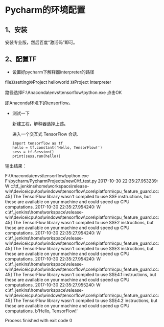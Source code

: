 # Pycharm的环境配置

## 1、安装

安装专业版，然后百度“激活码”即可。

## 2、配置TF

* 设置好pycharm下解释器interpreter的路径

file》》setting》》Project helloworld 》》Project Interpreter

路径选择F:\Anaconda\envs\tensorflow\python.exe 点击OK

即Anaconda环境下的tensorflow。

* 测试一下

  新建工程，解释器选择上述。

  进入一个交互式 TensorFlow 会话.

  ```
  import tensorflow as tf
  hello = tf.constant('Hello, TensorFlow!')
  sess = tf.Session()
  print(sess.run(hello))
  ```

输出结果：

F:\Anaconda\envs\tensorflow\python.exe F:/pycharm/PycharmProjects/new0/tf_test.py
2017-10-30 22:35:27.953239: W c:\tf_jenkins\home\workspace\release-win\device\cpu\os\windows\tensorflow\core\platform\cpu_feature_guard.cc:45] The TensorFlow library wasn't compiled to use SSE instructions, but these are available on your machine and could speed up CPU computations.
2017-10-30 22:35:27.954240: W c:\tf_jenkins\home\workspace\release-win\device\cpu\os\windows\tensorflow\core\platform\cpu_feature_guard.cc:45] The TensorFlow library wasn't compiled to use SSE2 instructions, but these are available on your machine and could speed up CPU computations.
2017-10-30 22:35:27.954240: W c:\tf_jenkins\home\workspace\release-win\device\cpu\os\windows\tensorflow\core\platform\cpu_feature_guard.cc:45] The TensorFlow library wasn't compiled to use SSE3 instructions, but these are available on your machine and could speed up CPU computations.
2017-10-30 22:35:27.954240: W c:\tf_jenkins\home\workspace\release-win\device\cpu\os\windows\tensorflow\core\platform\cpu_feature_guard.cc:45] The TensorFlow library wasn't compiled to use SSE4.1 instructions, but these are available on your machine and could speed up CPU computations.
2017-10-30 22:35:27.955240: W c:\tf_jenkins\home\workspace\release-win\device\cpu\os\windows\tensorflow\core\platform\cpu_feature_guard.cc:45] The TensorFlow library wasn't compiled to use SSE4.2 instructions, but these are available on your machine and could speed up CPU computations.
b'Hello, TensorFlow!'

Process finished with exit code 0